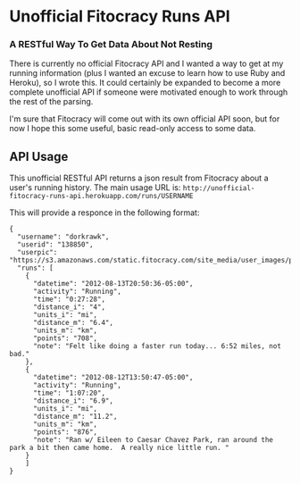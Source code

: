 # Unofficial Fitocracy Runs API
### A RESTful Way To Get Data About Not Resting

There is currently no official Fitocracy API and I wanted a way to get at my running information (plus I wanted an excuse to learn how to use Ruby and Heroku), so I wrote this.  It could certainly be expanded to become a more complete unofficial API if someone were motivated enough to work through the rest of the parsing.

I'm sure that Fitocracy will come out with its own official API soon, but for now I hope this some useful, basic read-only access to some data.

## API Usage

This unofficial RESTful API returns a json result from Fitocracy about a user's running history.  The main usage URL is: `http://unofficial-fitocracy-runs-api.herokuapp.com/runs/USERNAME`

This will provide a responce in the following format:

    {
      "username": "dorkrawk",
      "userid": "138850",
      "userpic": "https://s3.amazonaws.com/static.fitocracy.com/site_media/user_images/profile/138850/89880909f86e8c4d7e47bf8265731785.jpg",
      "runs": [
        {
          "datetime": "2012-08-13T20:50:36-05:00",
          "activity": "Running",
          "time": "0:27:28",
          "distance_i": "4",
          "units_i": "mi",
          "distance_m": "6.4",
          "units_m": "km",
          "points": "708",
          "note": "Felt like doing a faster run today... 6:52 miles, not bad."
        },
        {
          "datetime": "2012-08-12T13:50:47-05:00",
          "activity": "Running",
          "time": "1:07:20",
          "distance_i": "6.9",
          "units_i": "mi",
          "distance_m": "11.2",
          "units_m": "km",
          "points": "876",
          "note": "Ran w/ Eileen to Caesar Chavez Park, ran around the park a bit then came home.  A really nice little run. "
        }
        ]
    }